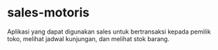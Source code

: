# sales-motoris
Aplikasi yang dapat digunakan sales untuk bertransaksi kepada pemilik toko, melihat jadwal kunjungan, dan melihat stok barang.
